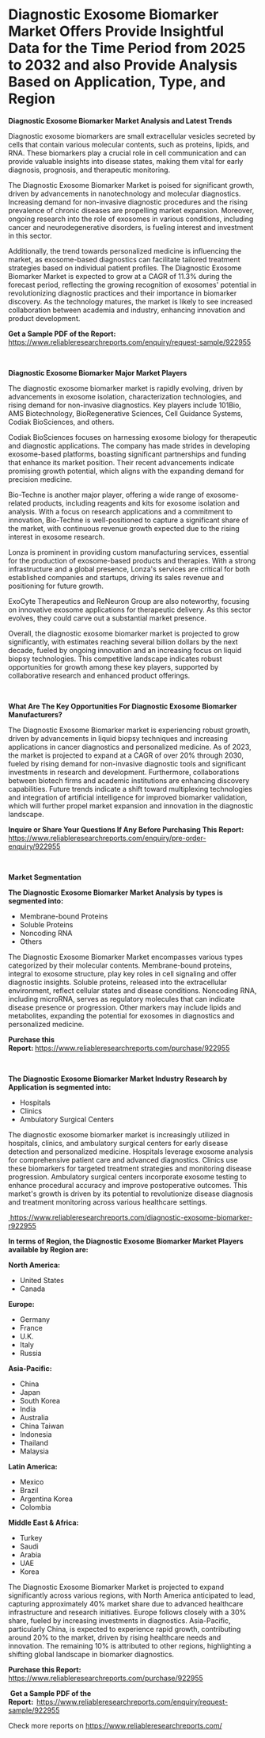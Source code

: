 <p><h1>Diagnostic Exosome Biomarker Market Offers Provide Insightful Data for the Time Period from 2025 to 2032 and also Provide Analysis Based on Application, Type, and Region</h1></p><p><strong>Diagnostic Exosome Biomarker Market Analysis and Latest Trends</strong></p>
<p><p>Diagnostic exosome biomarkers are small extracellular vesicles secreted by cells that contain various molecular contents, such as proteins, lipids, and RNA. These biomarkers play a crucial role in cell communication and can provide valuable insights into disease states, making them vital for early diagnosis, prognosis, and therapeutic monitoring.</p><p>The Diagnostic Exosome Biomarker Market is poised for significant growth, driven by advancements in nanotechnology and molecular diagnostics. Increasing demand for non-invasive diagnostic procedures and the rising prevalence of chronic diseases are propelling market expansion. Moreover, ongoing research into the role of exosomes in various conditions, including cancer and neurodegenerative disorders, is fueling interest and investment in this sector.</p><p>Additionally, the trend towards personalized medicine is influencing the market, as exosome-based diagnostics can facilitate tailored treatment strategies based on individual patient profiles. The Diagnostic Exosome Biomarker Market is expected to grow at a CAGR of 11.3% during the forecast period, reflecting the growing recognition of exosomes' potential in revolutionizing diagnostic practices and their importance in biomarker discovery. As the technology matures, the market is likely to see increased collaboration between academia and industry, enhancing innovation and product development.</p></p>
<p><strong>Get a Sample PDF of the Report:&nbsp;</strong> <a href="https://www.reliableresearchreports.com/enquiry/request-sample/922955?utm_campaign=2981&utm_medium=2&utm_source=Github&utm_content=ia&utm_term=07032025&utm_id=diagnostic-exosome-biomarker">https://www.reliableresearchreports.com/enquiry/request-sample/922955</a></p>
<p>&nbsp;</p>
<p><strong>Diagnostic Exosome Biomarker Major Market Players</strong></p>
<p><p>The diagnostic exosome biomarker market is rapidly evolving, driven by advancements in exosome isolation, characterization technologies, and rising demand for non-invasive diagnostics. Key players include 101Bio, AMS Biotechnology, BioRegenerative Sciences, Cell Guidance Systems, Codiak BioSciences, and others.</p><p>Codiak BioSciences focuses on harnessing exosome biology for therapeutic and diagnostic applications. The company has made strides in developing exosome-based platforms, boasting significant partnerships and funding that enhance its market position. Their recent advancements indicate promising growth potential, which aligns with the expanding demand for precision medicine.</p><p>Bio-Techne is another major player, offering a wide range of exosome-related products, including reagents and kits for exosome isolation and analysis. With a focus on research applications and a commitment to innovation, Bio-Techne is well-positioned to capture a significant share of the market, with continuous revenue growth expected due to the rising interest in exosome research.</p><p>Lonza is prominent in providing custom manufacturing services, essential for the production of exosome-based products and therapies. With a strong infrastructure and a global presence, Lonza's services are critical for both established companies and startups, driving its sales revenue and positioning for future growth.</p><p>ExoCyte Therapeutics and ReNeuron Group are also noteworthy, focusing on innovative exosome applications for therapeutic delivery. As this sector evolves, they could carve out a substantial market presence.</p><p>Overall, the diagnostic exosome biomarker market is projected to grow significantly, with estimates reaching several billion dollars by the next decade, fueled by ongoing innovation and an increasing focus on liquid biopsy technologies. This competitive landscape indicates robust opportunities for growth among these key players, supported by collaborative research and enhanced product offerings.</p></p>
<p>&nbsp;</p>
<p><strong>What Are The Key Opportunities For Diagnostic Exosome Biomarker Manufacturers?</strong></p>
<p><p>The Diagnostic Exosome Biomarker market is experiencing robust growth, driven by advancements in liquid biopsy techniques and increasing applications in cancer diagnostics and personalized medicine. As of 2023, the market is projected to expand at a CAGR of over 20% through 2030, fueled by rising demand for non-invasive diagnostic tools and significant investments in research and development. Furthermore, collaborations between biotech firms and academic institutions are enhancing discovery capabilities. Future trends indicate a shift toward multiplexing technologies and integration of artificial intelligence for improved biomarker validation, which will further propel market expansion and innovation in the diagnostic landscape.</p></p>
<p><strong>Inquire or Share Your Questions If Any Before Purchasing This Report:</strong> <a href="https://www.reliableresearchreports.com/enquiry/pre-order-enquiry/922955?utm_campaign=2981&utm_medium=2&utm_source=Github&utm_content=ia&utm_term=07032025&utm_id=diagnostic-exosome-biomarker">https://www.reliableresearchreports.com/enquiry/pre-order-enquiry/922955</a></p>
<p>&nbsp;</p>
<p><strong>Market Segmentation</strong></p>
<p><strong>The Diagnostic Exosome Biomarker Market Analysis by types is segmented into:</strong></p>
<p><ul><li>Membrane-bound Proteins</li><li>Soluble Proteins</li><li>Noncoding RNA</li><li>Others</li></ul></p>
<p><p>The Diagnostic Exosome Biomarker Market encompasses various types categorized by their molecular contents. Membrane-bound proteins, integral to exosome structure, play key roles in cell signaling and offer diagnostic insights. Soluble proteins, released into the extracellular environment, reflect cellular states and disease conditions. Noncoding RNA, including microRNA, serves as regulatory molecules that can indicate disease presence or progression. Other markers may include lipids and metabolites, expanding the potential for exosomes in diagnostics and personalized medicine.</p></p>
<p><strong>Purchase this Report:&nbsp;</strong><a href="https://www.reliableresearchreports.com/purchase/922955?utm_campaign=2981&utm_medium=2&utm_source=Github&utm_content=ia&utm_term=07032025&utm_id=diagnostic-exosome-biomarker">https://www.reliableresearchreports.com/purchase/922955</a></p>
<p>&nbsp;</p>
<p><strong>The Diagnostic Exosome Biomarker Market Industry Research by Application is segmented into:</strong></p>
<p><ul><li>Hospitals</li><li>Clinics</li><li>Ambulatory Surgical Centers</li></ul></p>
<p><p>The diagnostic exosome biomarker market is increasingly utilized in hospitals, clinics, and ambulatory surgical centers for early disease detection and personalized medicine. Hospitals leverage exosome analysis for comprehensive patient care and advanced diagnostics. Clinics use these biomarkers for targeted treatment strategies and monitoring disease progression. Ambulatory surgical centers incorporate exosome testing to enhance procedural accuracy and improve postoperative outcomes. This market's growth is driven by its potential to revolutionize disease diagnosis and treatment monitoring across various healthcare settings.</p></p>
<p><a href="https://www.reliableresearchreports.com/diagnostic-exosome-biomarker-r922955?utm_campaign=2981&utm_medium=2&utm_source=Github&utm_content=ia&utm_term=07032025&utm_id=diagnostic-exosome-biomarker">&nbsp;https://www.reliableresearchreports.com/diagnostic-exosome-biomarker-r922955</a></p>
<p><strong>In terms of Region, the Diagnostic Exosome Biomarker Market Players available by Region are:</strong></p>
<p>
    <p> <strong> North America: </strong>
        <ul>
            <li>United States</li>
            <li>Canada</li>
        </ul>
        </p> 
    <p> <strong> Europe: </strong>
        <ul>
            <li>Germany</li>
            <li>France</li>
            <li>U.K.</li>
            <li>Italy</li>
            <li>Russia</li>
        </ul>
        </p> 
    <p> <strong> Asia-Pacific: </strong>
        <ul>
            <li>China</li>
            <li>Japan</li>
            <li>South Korea</li>
            <li>India</li>
            <li>Australia</li>
            <li>China Taiwan</li>
            <li>Indonesia</li>
            <li>Thailand</li>
            <li>Malaysia</li>
        </ul>
        </p> 
    <p> <strong> Latin America: </strong>
        <ul>
            <li>Mexico</li>
            <li>Brazil</li>
            <li>Argentina Korea</li>
            <li>Colombia</li>
        </ul>
        </p> 
    <p> <strong> Middle East & Africa: </strong>
        <ul>
            <li>Turkey</li>
            <li>Saudi</li>
            <li>Arabia</li>
            <li>UAE</li>
            <li>Korea</li>
        </ul>
    </p>
    </p>
<p><p>The Diagnostic Exosome Biomarker Market is projected to expand significantly across various regions, with North America anticipated to lead, capturing approximately 40% market share due to advanced healthcare infrastructure and research initiatives. Europe follows closely with a 30% share, fueled by increasing investments in diagnostics. Asia-Pacific, particularly China, is expected to experience rapid growth, contributing around 20% to the market, driven by rising healthcare needs and innovation. The remaining 10% is attributed to other regions, highlighting a shifting global landscape in biomarker diagnostics.</p></p>
<p><strong>Purchase this Report: </strong><a href="https://www.reliableresearchreports.com/purchase/922955?utm_campaign=2981&utm_medium=2&utm_source=Github&utm_content=ia&utm_term=07032025&utm_id=diagnostic-exosome-biomarker">https://www.reliableresearchreports.com/purchase/922955</a></p>
<p>&nbsp;<strong>Get a Sample PDF of the Report:&nbsp;&nbsp;</strong><a href="https://www.reliableresearchreports.com/enquiry/request-sample/922955?utm_campaign=2981&utm_medium=2&utm_source=Github&utm_content=ia&utm_term=07032025&utm_id=diagnostic-exosome-biomarker">https://www.reliableresearchreports.com/enquiry/request-sample/922955</a></p>
<p><strong></strong></p>
<p>Check more reports on <a href="https://www.reliableresearchreports.com/?utm_campaign=2981&utm_medium=2&utm_source=Github&utm_content=ia&utm_term=07032025&utm_id=diagnostic-exosome-biomarker">https://www.reliableresearchreports.com/</a></p>